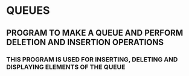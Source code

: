 # QUEUES
## PROGRAM TO MAKE A QUEUE AND PERFORM DELETION AND INSERTION OPERATIONS
### THIS PROGRAM IS USED FOR INSERTING, DELETING AND DISPLAYING ELEMENTS OF THE QUEUE
